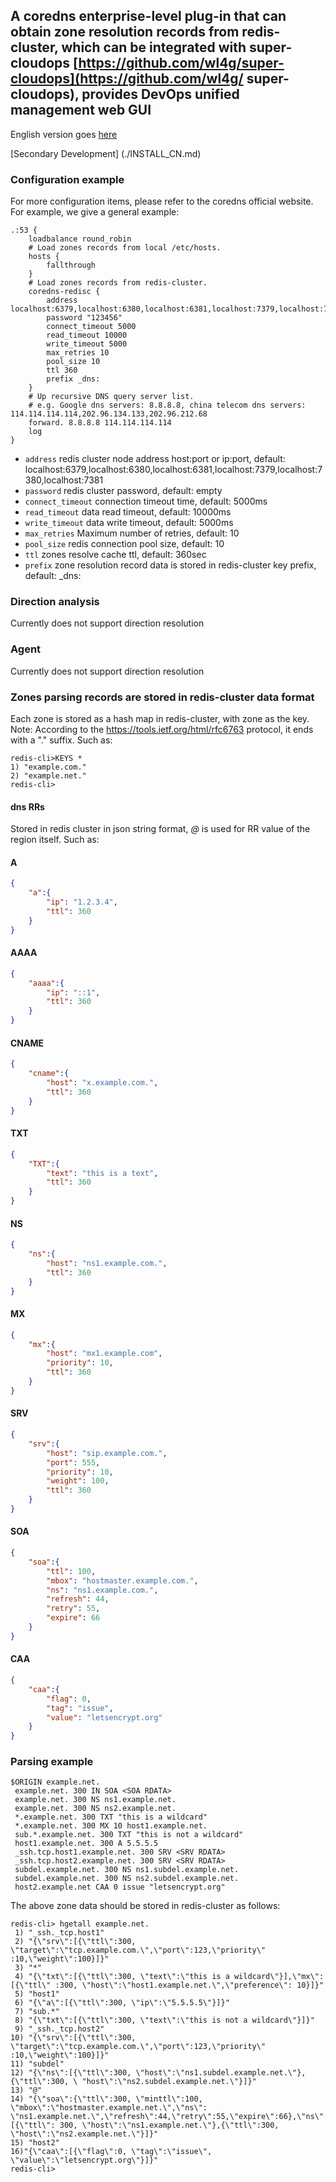 ## A coredns enterprise-level plug-in that can obtain zone resolution records from redis-cluster, which can be integrated with super-cloudops [https://github.com/wl4g/super-cloudops](https://github.com/wl4g/ super-cloudops), provides DevOps unified management web GUI

English version goes [here](./README.md)

[Secondary Development] (./INSTALL_CN.md)

### Configuration example

For more configuration items, please refer to the coredns official website. For example, we give a general example:

```hocon
.:53 {
    loadbalance round_robin
    # Load zones records from local /etc/hosts.
    hosts {
        fallthrough
    }
    # Load zones records from redis-cluster.
    coredns-redisc {
        address localhost:6379,localhost:6380,localhost:6381,localhost:7379,localhost:7380,localhost:7381
        password "123456"
        connect_timeout 5000
        read_timeout 10000
        write_timeout 5000
        max_retries 10
        pool_size 10
        ttl 360
        prefix _dns:
    }
    # Up recursive DNS query server list.
    # e.g. Google dns servers: 8.8.8.8, china telecom dns servers: 114.114.114.114,202.96.134.133,202.96.212.68
    forward. 8.8.8.8 114.114.114.114
    log
}
```

* `address` redis cluster node address host:port or ip:port, default: localhost:6379,localhost:6380,localhost:6381,localhost:7379,localhost:7380,localhost:7381
* `password` redis cluster password, default: empty
* `connect_timeout` connection timeout time, default: 5000ms
* `read_timeout` data read timeout, default: 10000ms
* `write_timeout` data write timeout, default: 5000ms
* `max_retries` Maximum number of retries, default: 10
* `pool_size` redis connection pool size, default: 10
* `ttl` zones resolve cache ttl, default: 360sec
* `prefix` zone resolution record data is stored in redis-cluster key prefix, default: _dns:


### Direction analysis

Currently does not support direction resolution

### Agent

Currently does not support direction resolution

### Zones parsing records are stored in redis-cluster data format

Each zone is stored as a hash map in redis-cluster, with zone as the key. Note: According to the https://tools.ietf.org/html/rfc6763 protocol, it ends with a "." suffix. Such as:

```
redis-cli>KEYS *
1) "example.com."
2) "example.net."
redis-cli>
```

#### dns RRs

Stored in redis cluster in json string format, *@* is used for RR value of the region itself. Such as:

#### A

```json
{
    "a":{
        "ip": "1.2.3.4",
        "ttl": 360
    }
}
```

#### AAAA

```json
{
    "aaaa":{
        "ip": "::1",
        "ttl": 360
    }
}
```

#### CNAME

```json
{
    "cname":{
        "host": "x.example.com.",
        "ttl": 360
    }
}
```

#### TXT

```json
{
    "TXT":{
        "text": "this is a text",
        "ttl": 360
    }
}
```

#### NS

```json
{
    "ns":{
        "host": "ns1.example.com.",
        "ttl": 360
    }
}
```

#### MX

```json
{
    "mx":{
        "host": "mx1.example.com",
        "priority": 10,
        "ttl": 360
    }
}
```

#### SRV

```json
{
    "srv":{
        "host": "sip.example.com.",
        "port": 555,
        "priority": 10,
        "weight": 100,
        "ttl": 360
    }
}
```

#### SOA

```json
{
    "soa":{
        "ttl": 100,
        "mbox": "hostmaster.example.com.",
        "ns": "ns1.example.com.",
        "refresh": 44,
        "retry": 55,
        "expire": 66
    }
}
```

#### CAA

```json
{
    "caa":{
        "flag": 0,
        "tag": "issue",
        "value": "letsencrypt.org"
    }
}
```

### Parsing example

```
$ORIGIN example.net.
 example.net. 300 IN SOA <SOA RDATA>
 example.net. 300 NS ns1.example.net.
 example.net. 300 NS ns2.example.net.
 *.example.net. 300 TXT "this is a wildcard"
 *.example.net. 300 MX 10 host1.example.net.
 sub.*.example.net. 300 TXT "this is not a wildcard"
 host1.example.net. 300 A 5.5.5.5
 _ssh.tcp.host1.example.net. 300 SRV <SRV RDATA>
 _ssh.tcp.host2.example.net. 300 SRV <SRV RDATA>
 subdel.example.net. 300 NS ns1.subdel.example.net.
 subdel.example.net. 300 NS ns2.subdel.example.net.
 host2.example.net CAA 0 issue "letsencrypt.org"
```

The above zone data should be stored in redis-cluster as follows:

```
redis-cli> hgetall example.net.
 1) "_ssh._tcp.host1"
 2) "{\"srv\":[{\"ttl\":300, \"target\":\"tcp.example.com.\",\"port\":123,\"priority\" :10,\"weight\":100}]}"
 3) "*"
 4) "{\"txt\":[{\"ttl\":300, \"text\":\"this is a wildcard\"}],\"mx\":[{\"ttl\" :300, \"host\":\"host1.example.net.\",\"preference\": 10}]}"
 5) "host1"
 6) "{\"a\":[{\"ttl\":300, \"ip\":\"5.5.5.5\"}]}"
 7) "sub.*"
 8) "{\"txt\":[{\"ttl\":300, \"text\":\"this is not a wildcard\"}]}"
 9) "_ssh._tcp.host2"
10) "{\"srv\":[{\"ttl\":300, \"target\":\"tcp.example.com.\",\"port\":123,\"priority\" :10,\"weight\":100}]}"
11) "subdel"
12) "{\"ns\":[{\"ttl\":300, \"host\":\"ns1.subdel.example.net.\"},{\"ttl\":300, \ "host\":\"ns2.subdel.example.net.\"}]}"
13) "@"
14) "{\"soa\":{\"ttl\":300, \"minttl\":100, \"mbox\":\"hostmaster.example.net.\",\"ns\": \"ns1.example.net.\",\"refresh\":44,\"retry\":55,\"expire\":66},\"ns\":[{\"ttl\": 300, \"host\":\"ns1.example.net.\"},{\"ttl\":300, \"host\":\"ns2.example.net.\"}]}"
15) "host2"
16)"{\"caa\":[{\"flag\":0, \"tag\":\"issue\", \"value\":\"letsencrypt.org\"}]}"
redis-cli>
```
